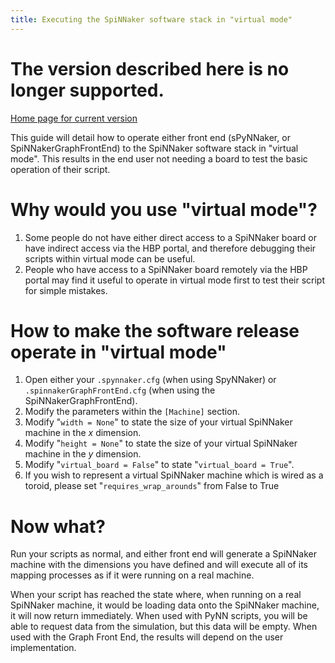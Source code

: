 ```yaml
---
title: Executing the SpiNNaker software stack in "virtual mode"
---
```

# The version described here is no longer supported. 

[Home page for current version](/) 

This guide will detail how to operate either front end (sPyNNaker, or SpiNNakerGraphFrontEnd) to the SpiNNaker software stack in "virtual mode". This results in the end user not needing a board to test the basic operation of their script.

# Why would you use "virtual mode"?

1. Some people do not have either direct access to a SpiNNaker board or have indirect access via the HBP portal, and therefore debugging their scripts within virtual mode can be useful.
1. People who have access to a SpiNNaker board remotely via the HBP portal may find it useful to operate in virtual mode first to test their script for simple mistakes.

# How to make the software release operate in "virtual mode"

1. Open either your `.spynnaker.cfg` (when using SpyNNaker) or `.spinnakerGraphFrontEnd.cfg` (when using the SpiNNakerGraphFrontEnd).
1. Modify the parameters within the `[Machine]` section.
1. Modify "`width = None`" to state the size of your virtual SpiNNaker machine in the _x_ dimension.
1. Modify "`height = None`" to state the size of your virtual SpiNNaker machine in the _y_ dimension.
1. Modify "`virtual_board = False`" to state "`virtual_board = True`".
1. If you wish to represent a virtual SpiNNaker machine which is wired as a toroid, please set "`requires_wrap_arounds`" from False to True

# Now what?

Run your scripts as normal, and either front end will generate a SpiNNaker machine with the dimensions you have defined and will execute all of its mapping processes as if it were running on a real machine.

When your script has reached the state where, when running on a real SpiNNaker machine, it would be loading data onto the SpiNNaker machine, it will now return immediately.  When used with PyNN scripts, you will be able to request data from the simulation, but this data will be empty.  When used with the Graph Front End, the results will depend on the user implementation.
